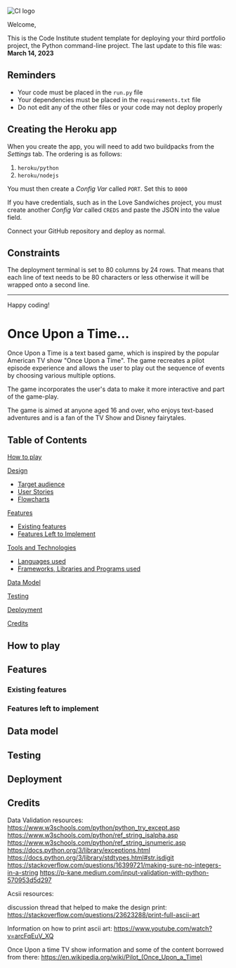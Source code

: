 ![CI logo](https://codeinstitute.s3.amazonaws.com/fullstack/ci_logo_small.png)

Welcome,

This is the Code Institute student template for deploying your third portfolio project, the Python command-line project. The last update to this file was: **March 14, 2023**

## Reminders

- Your code must be placed in the `run.py` file
- Your dependencies must be placed in the `requirements.txt` file
- Do not edit any of the other files or your code may not deploy properly

## Creating the Heroku app

When you create the app, you will need to add two buildpacks from the _Settings_ tab. The ordering is as follows:

1. `heroku/python`
2. `heroku/nodejs`

You must then create a _Config Var_ called `PORT`. Set this to `8000`

If you have credentials, such as in the Love Sandwiches project, you must create another _Config Var_ called `CREDS` and paste the JSON into the value field.

Connect your GitHub repository and deploy as normal.

## Constraints

The deployment terminal is set to 80 columns by 24 rows. That means that each line of text needs to be 80 characters or less otherwise it will be wrapped onto a second line.

---

Happy coding!

# Once Upon a Time...

Once Upon a Time is a text based game, which is inspired by the popular American TV show "Once Upon a Time". The game recreates a pilot episode experience and allows the user to play out the sequence of events by choosing various multiple options. 

The game incorporates the user's data to make it more interactive and part of the game-play.

The game is aimed at anyone aged 16 and over, who enjoys text-based adventures and is a fan of the TV Show and Disney fairytales.



## Table of Contents

[How to play](#how-to-play)

[Design](#design)
- [Target audience](#target-audience)
- [User Stories](#user-stories)
- [Flowcharts](#wireframes)

[Features](#features)
- [Existing features](#existing-features)
- [Features Left to Implement](#features-left-to-implement)

[Tools and Technologies](#tools-and-technologies)
- [Languages used](#languages-used)
- [Frameworks, Libraries and Programs used](#frameworks-libraries-and-programs-used)

[Data Model](#data-model)

[Testing](#testing)

[Deployment](#deployment)

[Credits](#credits)

## How to play

## Features

### Existing features

### Features left to implement

## Data model

## Testing

## Deployment

## Credits

Data Validation resources:
https://www.w3schools.com/python/python_try_except.asp
https://www.w3schools.com/python/ref_string_isalpha.asp
https://www.w3schools.com/python/ref_string_isnumeric.asp
https://docs.python.org/3/library/exceptions.html
https://docs.python.org/3/library/stdtypes.html#str.isdigit
https://stackoverflow.com/questions/16399721/making-sure-no-integers-in-a-string
https://p-kane.medium.com/input-validation-with-python-570953d5d297


Acsii resources:

discussion thread that helped to make the design print: https://stackoverflow.com/questions/23623288/print-full-ascii-art

Information on how to print ascii art: https://www.youtube.com/watch?v=arcFqEuV_XQ

Once Upon a time TV show information and some of the content borrowed from there:
https://en.wikipedia.org/wiki/Pilot_(Once_Upon_a_Time)

